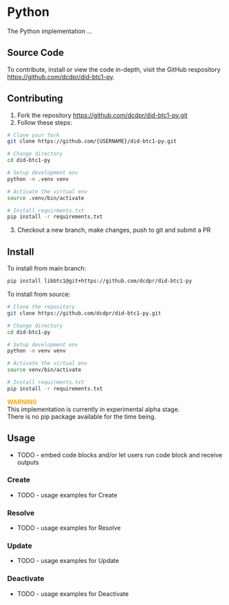 # Python

The Python implementation ... 

## Source Code

To contribute, install or view the code in-depth, visit the GitHub
respository https://github.com/dcdpr/did-btc1-py.

## Contributing

1. Fork the repository https://github.com/dcdpr/did-btc1-py.git
2. Follow these steps:

```bash
# Clone your fork
git clone https://github.com/{USERNAME}/did-btc1-py.git

# Change directory
cd did-btc1-py

# Setup development env
python -m .venv venv

# Activate the virtual env
source .venv/bin/activate

# Install requirments.txt
pip install -r requirements.txt
```
3. Checkout a new branch, make changes, push to git and submit a PR

## Install

To install from main branch:

```bash
pip install libbtc1@git+https://github.com/dcdpr/did-btc1-py
```

To install from source:

```bash
# Clone the repository
git clone https://github.com/dcdpr/did-btc1-py.git

# Change directory
cd did-btc1-py

# Setup development env
python -m venv venv

# Activate the virtual env
source venv/bin/activate

# Install requirments.txt
pip install -r requirements.txt
```

<span style="color: orange; font-weight: bold;">WARNING</span>
<br>This implementation is currently in experimental alpha stage.
<br>There is no pip package available for the time being.

## Usage

* TODO - embed code blocks and/or let users run code block and receive outputs

### Create

* TODO - usage examples for Create

### Resolve

* TODO - usage examples for Resolve

### Update

* TODO - usage examples for Update

### Deactivate

* TODO - usage examples for Deactivate
